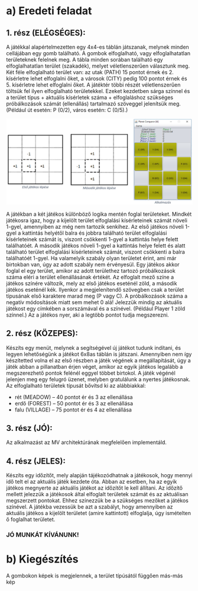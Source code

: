 # a) Eredeti feladat

## 1. rész (ELÉGSÉGES): 

A játékkal alapértelmezetten egy 4x4-es táblán játszanak, melynek minden cellájában egy gomb található. A gombok elfoglalható, vagy elfoglalhatatlan területeknek felelnek meg. A tábla minden sorában található egy elfoglalhatatlan terület (szakadék), melyet véletlenszerűen választunk meg.   Két féle elfoglalható terület van: az utak (PATH) 15 pontot érnek és 2. kísérletre lehet elfoglalni őket, a városok (CITY) pedig 100 pontot érnek és 5. kísérletre lehet elfoglalni őket. A játéktér többi részét véletlenszerűen töltsük fel ilyen elfoglalható területekkel. Ezeket kezdetben sárga színnel és a terület típus + aktuális kísérletek száma + elfoglaláshoz szükséges próbálkozások számát (ellenállás) tartalmazó szöveggel jelenítsük meg. (Például út esetén: P (0/2), város esetén: C (0/5).)  

![lépések rajzolva](lepesek.jpg)

A játékban a két játékos különböző logika mentén foglal területeket. Mindkét játékosra igaz, hogy a kijelölt terület elfoglalási kísérleteinek számát növeli 1-gyel, amennyiben az még nem tartozik senkihez. Az első játékos növeli 1-gyel a kattintás helyétől balra és jobbra található terület elfoglalási kísérleteinek számát is, viszont csökkenti 1-gyel a kattintás helye felett találhatóét.   A második játékos növeli 1-gyel a kattintás helye felett és alatt található terület elfoglalási kísérleteinek számát, viszont csökkenti a balra találhatóét 1-gyel.  Ha valamelyik szabály olyan területet érint, ami már birtokban van, úgy az adott szabály nem érvényesül. Egy játékos akkor foglal el egy terület, amikor az adott területhez tartozó próbálkozások száma eléri a terület ellenállásának értékét. Az elfoglalt mező színe a játékos színére változik, mely az első játékos eseténél zöld, a második játékos eseténél kék. Ilyenkor a megjelenítendő szövegben csak a terület típusának első karaktere marad meg (P vagy C).  A próbálkozások száma a negatív módosítások miatt sem mehet 0 alá!  Jelezzük mindig az aktuális játékost egy címkében a sorszámával és a színével. (Például Player 1 zöld színnel.) Az a játékos nyer, aki a legtöbb pontot tudja megszerezni.

## 2. rész (KÖZEPES):  

Készíts egy menüt, melynek a segítségével új játékot tudunk indítani, és legyen lehetőségünk a játékot 6x8as táblán is játszani.   Amennyiben nem így készítetted volna el az első részben a játék végének a megállapítását, úgy a játék abban a pillanatban érjen véget, amikor az egyik játékos legalább a megszerezhető pontok felénél eggyel többet birtokol. A játék végénél jelenjen meg egy felugró üzenet, melyben gratulálunk a nyertes játékosnak. Az elfoglalható területek típusát bővítsd ki az alábbiakkal: 
 *  rét (MEADOW) – 40 pontot ér és 3 az ellenállása 
 * erdő (FOREST) – 50 pontot ér és 3 az ellenállása 
 * falu (VILLAGE) – 75 pontot ér és 4 az ellenállása 

## 3. rész (JÓ): 
Az alkalmazást az MV architektúrának megfelelően implementáld. 

## 4. rész (JELES): 
Készíts egy időzítőt, mely alapján tájékozódhatnak a játékosok, hogy mennyi idő telt el az aktuális játék kezdete óta. Abban az esetben, ha az egyik játékos megnyerte az aktuális játékot az időzítőt le kell állítani. Az időzítő mellett jelezzük a játékosok által elfoglalt területek számát és az aktuálisan megszerzett pontokat. Ehhez színezzük be a szükséges mezőket a játékos színével. A játékba vezessük be azt a szabályt, hogy amennyiben az aktuális játékos a kijelölt területet (amire kattintott) elfoglalja, úgy ismételten ő foglalhat területet.   

### JÓ MUNKÁT KÍVÁNUNK! 

# b) Kiegészítés
A gombokon képek is megjelennek, a terület típúsától függően más-más kép

